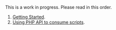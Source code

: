 This is a work in progress. Please read in this order.

1. [Getting Started](./getting-started.md).
2. [Using PHP API to consume scripts](./using-wpackio-enqueue.md).
